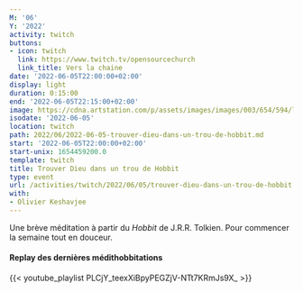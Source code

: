 ```yaml
---
M: '06'
Y: '2022'
activity: twitch
buttons:
- icon: twitch
  link: https://www.twitch.tv/opensourcechurch
  link_title: Vers la chaine
date: '2022-06-05T22:00:00+02:00'
display: light
duration: 0:15:00
end: '2022-06-05T22:15:00+02:00'
image: https://cdna.artstation.com/p/assets/images/images/003/654/594/large/sam-robberechts-finalrender1.jpg
isodate: '2022-06-05'
location: twitch
path: 2022/06/2022-06-05-trouver-dieu-dans-un-trou-de-hobbit.md
start: '2022-06-05T22:00:00+02:00'
start-unix: 1654459200.0
template: twitch
title: Trouver Dieu dans un trou de Hobbit
type: event
url: /activities/twitch/2022/06/05/trouver-dieu-dans-un-trou-de-hobbit
with:
- Olivier Keshavjee
---
```

Une brève méditation à partir du *Hobbit* de J.R.R. Tolkien. Pour commencer la semaine tout en douceur.



#### Replay des dernières médithobbitations

{{< youtube_playlist PLCjY_teexXiBpyPEGZjV-NTt7KRmJs9X_ >}}